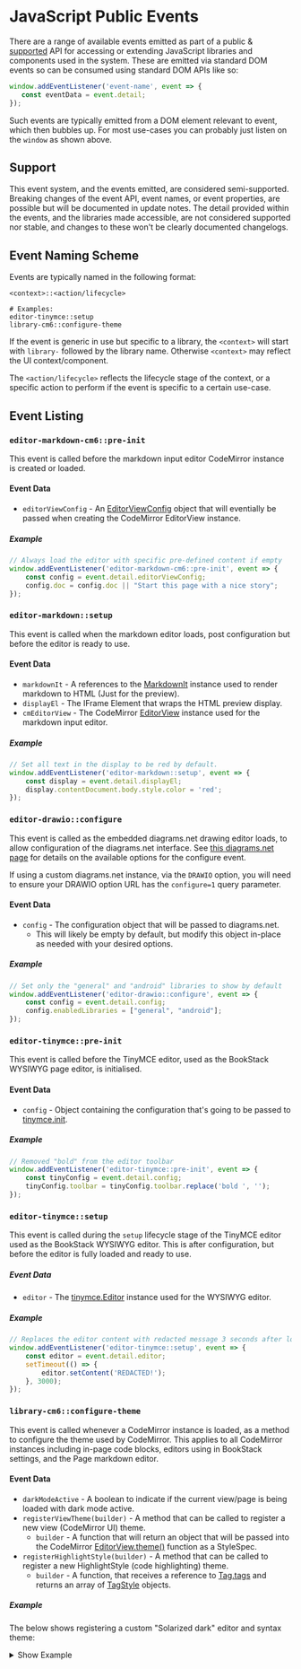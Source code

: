 # JavaScript Public Events

There are a range of available events emitted as part of a public & [supported](#support) API for accessing or extending JavaScript libraries and components used in the system.
These are emitted via standard DOM events so can be consumed using standard DOM APIs like so:

```javascript
window.addEventListener('event-name', event => {
   const eventData = event.detail; 
});
```

Such events are typically emitted from a DOM element relevant to event, which then bubbles up.
For most use-cases you can probably just listen on the `window` as shown above.

## Support

This event system, and the events emitted, are considered semi-supported.
Breaking changes of the event API, event names, or event properties, are possible but will be documented in update notes.
The detail provided within the events, and the libraries made accessible, are not considered supported nor stable, and changes to these won't be clearly documented changelogs.

## Event Naming Scheme

Events are typically named in the following format:

```text
<context>::<action/lifecycle>

# Examples:
editor-tinymce::setup
library-cm6::configure-theme
```

If the event is generic in use but specific to a library, the `<context>` will start with `library-` followed by the library name. Otherwise `<context>` may reflect the UI context/component.

The `<action/lifecycle>` reflects the lifecycle stage of the context, or a specific action to perform if the event is specific to a certain use-case.

## Event Listing

### `editor-markdown-cm6::pre-init`

This event is called before the markdown input editor CodeMirror instance is created or loaded.

#### Event Data

- `editorViewConfig` - An [EditorViewConfig](https://codemirror.net/docs/ref/#view.EditorViewConfig) object that will eventially be passed when creating the CodeMirror EditorView instance.

##### Example

```javascript
// Always load the editor with specific pre-defined content if empty
window.addEventListener('editor-markdown-cm6::pre-init', event => {
    const config = event.detail.editorViewConfig;
    config.doc = config.doc || "Start this page with a nice story";
});
```

### `editor-markdown::setup`

This event is called when the markdown editor loads, post configuration but before the editor is ready to use.

#### Event Data

- `markdownIt` - A references to the [MarkdownIt](https://markdown-it.github.io/markdown-it/#MarkdownIt) instance used to render markdown to HTML (Just for the preview).
- `displayEl` - The IFrame Element that wraps the HTML preview display.
- `cmEditorView` - The CodeMirror [EditorView](https://codemirror.net/docs/ref/#view.EditorView) instance used for the markdown input editor.

##### Example

```javascript
// Set all text in the display to be red by default.
window.addEventListener('editor-markdown::setup', event => {
    const display = event.detail.displayEl;
    display.contentDocument.body.style.color = 'red';
});
```

### `editor-drawio::configure`

This event is called as the embedded diagrams.net drawing editor loads, to allow configuration of the diagrams.net interface.
See [this diagrams.net page](https://www.diagrams.net/doc/faq/configure-diagram-editor) for details on the available options for the configure event.

If using a custom diagrams.net instance, via the `DRAWIO` option, you will need to ensure  your DRAWIO option URL has the `configure=1` query parameter.

#### Event Data

- `config` - The configuration object that will be passed to diagrams.net.
  - This will likely be empty by default, but modify this object in-place as needed with your desired options.

##### Example

```javascript
// Set only the "general" and "android" libraries to show by default
window.addEventListener('editor-drawio::configure', event => {
    const config = event.detail.config;
    config.enabledLibraries = ["general", "android"];
});
```

### `editor-tinymce::pre-init`

This event is called before the TinyMCE editor, used as the BookStack WYSIWYG page editor, is initialised.

#### Event Data

- `config` - Object containing the configuration that's going to be passed to [tinymce.init](https://www.tiny.cloud/docs/api/tinymce/root_tinymce/#init).

##### Example

```javascript
// Removed "bold" from the editor toolbar
window.addEventListener('editor-tinymce::pre-init', event => {
    const tinyConfig = event.detail.config;
    tinyConfig.toolbar = tinyConfig.toolbar.replace('bold ', '');
});
```

### `editor-tinymce::setup`

This event is called during the `setup` lifecycle stage of the TinyMCE editor used as the BookStack WYSIWYG editor. This is after configuration, but before the editor is fully loaded and ready to use. 

##### Event Data

- `editor` - The [tinymce.Editor](https://www.tiny.cloud/docs/api/tinymce/tinymce.editor/) instance used for the WYSIWYG editor.

##### Example

```javascript
// Replaces the editor content with redacted message 3 seconds after load.
window.addEventListener('editor-tinymce::setup', event => {
    const editor = event.detail.editor;
    setTimeout(() => {
        editor.setContent('REDACTED!');
    }, 3000);
});
```

### `library-cm6::configure-theme`

This event is called whenever a CodeMirror instance is loaded, as a method to configure the theme used by CodeMirror. This applies to all CodeMirror instances including in-page code blocks, editors using in BookStack settings, and the Page markdown editor.

#### Event Data

- `darkModeActive` - A boolean to indicate if the current view/page is being loaded with dark mode active.
- `registerViewTheme(builder)` - A method that can be called to register a new view (CodeMirror UI) theme.
  - `builder` - A function that will return  an object that will be passed into the CodeMirror [EditorView.theme()](https://codemirror.net/docs/ref/#view.EditorView^theme) function as a StyleSpec.
- `registerHighlightStyle(builder)` - A method that can be called to register a new HighlightStyle (code highlighting) theme.
  - `builder` - A function, that receives a reference to [Tag.tags](https://lezer.codemirror.net/docs/ref/#highlight.tags) and returns an array of [TagStyle](https://codemirror.net/docs/ref/#language.TagStyle) objects.

##### Example

The below shows registering a custom "Solarized dark" editor and syntax theme:

<details>
<summary>Show Example</summary>

```javascript
// Theme data taken from:
// https://github.com/craftzdog/cm6-themes/blob/main/packages/solarized-dark/src/index.ts
// (MIT License) - Copyright (C) 2022 by Takuya Matsuyama and others
const base00 = '#002b36',
    base01 = '#073642',
    base02 = '#586e75',
    base03 = '#657b83',
    base04 = '#839496',
    base05 = '#93a1a1',
    base06 = '#eee8d5',
    base07 = '#fdf6e3',
    base_red = '#dc322f',
    base_orange = '#cb4b16',
    base_yellow = '#b58900',
    base_green = '#859900',
    base_cyan = '#2aa198',
    base_blue = '#268bd2',
    base_violet = '#6c71c4',
    base_magenta = '#d33682'

const invalid = '#d30102',
    stone = base04,
    darkBackground = '#00252f',
    highlightBackground = '#173541',
    background = base00,
    tooltipBackground = base01,
    selection = '#173541',
    cursor = base04

function viewThemeBuilder() {
    return {
      '&':{color:base05,backgroundColor:background},
      '.cm-content':{caretColor:cursor},
      '.cm-cursor, .cm-dropCursor':{borderLeftColor:cursor},
      '&.cm-focused .cm-selectionBackground, .cm-selectionBackground, .cm-content ::selection':{backgroundColor:selection},
      '.cm-panels':{backgroundColor:darkBackground,color:base03},
      '.cm-panels.cm-panels-top':{borderBottom:'2px solid black'},
      '.cm-panels.cm-panels-bottom':{borderTop:'2px solid black'},
      '.cm-searchMatch':{backgroundColor:'#72a1ff59',outline:'1px solid #457dff'},
      '.cm-searchMatch.cm-searchMatch-selected':{backgroundColor:'#6199ff2f'},
      '.cm-activeLine':{backgroundColor:highlightBackground},
      '.cm-selectionMatch':{backgroundColor:'#aafe661a'},
      '&.cm-focused .cm-matchingBracket, &.cm-focused .cm-nonmatchingBracket':{outline:`1px solid ${base06}`},
      '.cm-gutters':{backgroundColor:darkBackground,color:stone,border:'none'},
      '.cm-activeLineGutter':{backgroundColor:highlightBackground},
      '.cm-foldPlaceholder':{backgroundColor:'transparent',border:'none',color:'#ddd'},
      '.cm-tooltip':{border:'none',backgroundColor:tooltipBackground},
      '.cm-tooltip .cm-tooltip-arrow:before':{borderTopColor:'transparent',borderBottomColor:'transparent'},
      '.cm-tooltip .cm-tooltip-arrow:after':{borderTopColor:tooltipBackground,borderBottomColor:tooltipBackground},
      '.cm-tooltip-autocomplete':{
        '& > ul > li[aria-selected]':{backgroundColor:highlightBackground,color:base03}
      }
    };
}

function highlightStyleBuilder(t) {
    return [{tag:t.keyword,color:base_green},
      {tag:[t.name,t.deleted,t.character,t.propertyName,t.macroName],color:base_cyan},
      {tag:[t.variableName],color:base05},
      {tag:[t.function(t.variableName)],color:base_blue},
      {tag:[t.labelName],color:base_magenta},
      {tag:[t.color,t.constant(t.name),t.standard(t.name)],color:base_yellow},
      {tag:[t.definition(t.name),t.separator],color:base_cyan},
      {tag:[t.brace],color:base_magenta},
      {tag:[t.annotation],color:invalid},
      {tag:[t.number,t.changed,t.annotation,t.modifier,t.self,t.namespace],color:base_magenta},
      {tag:[t.typeName,t.className],color:base_orange},
      {tag:[t.operator,t.operatorKeyword],color:base_violet},
      {tag:[t.tagName],color:base_blue},
      {tag:[t.squareBracket],color:base_red},
      {tag:[t.angleBracket],color:base02},
      {tag:[t.attributeName],color:base05},
      {tag:[t.regexp],color:invalid},
      {tag:[t.quote],color:base_green},
      {tag:[t.string],color:base_yellow},
      {tag:t.link,color:base_cyan,textDecoration:'underline',textUnderlinePosition:'under'},
      {tag:[t.url,t.escape,t.special(t.string)],color:base_yellow},
      {tag:[t.meta],color:base_red},
      {tag:[t.comment],color:base02,fontStyle:'italic'},
      {tag:t.strong,fontWeight:'bold',color:base06},
      {tag:t.emphasis,fontStyle:'italic',color:base_green},
      {tag:t.strikethrough,textDecoration:'line-through'},
      {tag:t.heading,fontWeight:'bold',color:base_yellow},
      {tag:t.heading1,fontWeight:'bold',color:base07},
      {tag:[t.heading2,t.heading3,t.heading4],fontWeight:'bold',color:base06},
      {tag:[t.heading5,t.heading6],color:base06},
      {tag:[t.atom,t.bool,t.special(t.variableName)],color:base_magenta},
      {tag:[t.processingInstruction,t.inserted,t.contentSeparator],color:base_red},
      {tag:[t.contentSeparator],color:base_yellow},
      {tag:t.invalid,color:base02,borderBottom:`1px dotted ${base_red}`}];
}

window.addEventListener('library-cm6::configure-theme', event => {
    const detail = event.detail;
    detail.registerViewTheme(viewThemeBuilder);
    detail.registerHighlightStyle(highlightStyleBuilder);
});
```
</details>